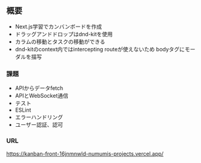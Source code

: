 ## 概要
- Next.js学習でカンバンボードを作成  
- ドラッグアンドドロップはdnd-kitを使用
- カラムの移動とタスクの移動ができる
- dnd-kitのcontext内ではintercepting routeが使えないため bodyタグにモーダルを描写

### 課題
- APIからデータfetch
- APIとWebSocket通信
- テスト
- ESLint
- エラーハンドリング
- ユーザー認証、認可

### URL  
https://kanban-front-16jnmnwld-numumis-projects.vercel.app/